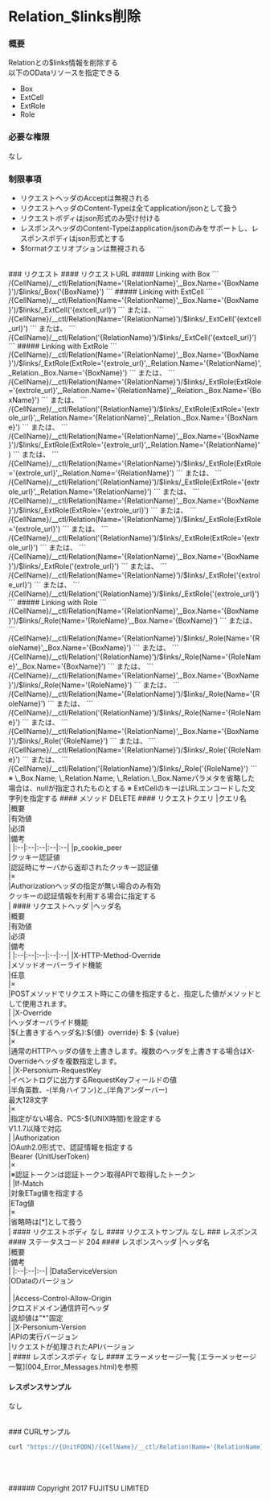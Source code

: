 # Relation_$links削除
### 概要
Relationとの$links情報を削除する  
以下のODataリソースを指定できる
* Box
* ExtCell
* ExtRole
* Role

### 必要な権限
なし
### 制限事項
* リクエストヘッダのAcceptは無視される
* リクエストヘッダのContent-Typeは全てapplication/jsonとして扱う
* リクエストボディはjson形式のみ受け付ける
* レスポンスヘッダのContent-Typeはapplication/jsonのみをサポートし、レスポンスボディはjson形式とする
* $formatクエリオプションは無視される

<br>
### リクエスト
#### リクエストURL
##### Linking with Box
```
/{CellName}/__ctl/Relation(Name='{RelationName}',_Box.Name='{BoxName}')/$links/_Box('{BoxName}')
```
##### Linking with ExtCell
```
/{CellName}/__ctl/Relation(Name='{RelationName}',_Box.Name='{BoxName}')/$links/_ExtCell('{extcell_url}')
```
または、
```
/{CellName}/__ctl/Relation(Name='{RelationName}')/$links/_ExtCell('{extcell_url}')
```
または、
```
/{CellName}/__ctl/Relation('{RelationName}')/$links/_ExtCell('{extcell_url}')
```
##### Linking with ExtRole
```
/{CellName}/__ctl/Relation(Name='{RelationName}',_Box.Name='{BoxName}')/$links/_ExtRole(ExtRole='{extrole_url}',_Relation.Name='{RelationName}',_Relation._Box.Name='{BoxName}')
```
または、
```
/{CellName}/__ctl/Relation(Name='{RelationName}')/$links/_ExtRole(ExtRole='{extrole_url}',_Relation.Name='{RelationName}',_Relation._Box.Name='{BoxName}')
```
または、
```
/{CellName}/__ctl/Relation('{RelationName}')/$links/_ExtRole(ExtRole='{extrole_url}',_Relation.Name='{RelationName}',_Relation._Box.Name='{BoxName}')
```
または、
```
/{CellName}/__ctl/Relation(Name='{RelationName}',_Box.Name='{BoxName}')/$links/_ExtRole(ExtRole='{extrole_url}',_Relation.Name='{RelationName}')
```
または、
```
/{CellName}/__ctl/Relation(Name='{RelationName}')/$links/_ExtRole(ExtRole='{extrole_url}',_Relation.Name='{RelationName}')
```
または、
```
/{CellName}/__ctl/Relation('{RelationName}')/$links/_ExtRole(ExtRole='{extrole_url}',_Relation.Name='{RelationName}')
```
または、
```
/{CellName}/__ctl/Relation(Name='{RelationName}',_Box.Name='{BoxName}')/$links/_ExtRole(ExtRole='{extrole_url}')
```
または、
```
/{CellName}/__ctl/Relation(Name='{RelationName}')/$links/_ExtRole(ExtRole='{extrole_url}')
```
または、
```
/{CellName}/__ctl/Relation('{RelationName}')/$links/_ExtRole(ExtRole='{extrole_url}')
```
または、
```
/{CellName}/__ctl/Relation(Name='{RelationName}',_Box.Name='{BoxName}')/$links/_ExtRole('{extrole_url}')
```
または、
```
/{CellName}/__ctl/Relation(Name='{RelationName}')/$links/_ExtRole('{extrole_url}')
```
または、
```
/{CellName}/__ctl/Relation('{RelationName}')/$links/_ExtRole('{extrole_url}')
```
##### Linking with Role
```
/{CellName}/__ctl/Relation(Name='{RelationName}',_Box.Name='{BoxName}')/$links/_Role(Name='{RoleName}',_Box.Name='{BoxName}')
```
または、
```
/{CellName}/__ctl/Relation(Name='{RelationName}')/$links/_Role(Name='{RoleName}',_Box.Name='{BoxName}')
```
または、
```
/{CellName}/__ctl/Relation('{RelationName}')/$links/_Role(Name='{RoleName}',_Box.Name='{BoxName}')
```
または、
```
/{CellName}/__ctl/Relation(Name='{RelationName}',_Box.Name='{BoxName}')/$links/_Role(Name='{RoleName}')
```
または、
```
/{CellName}/__ctl/Relation(Name='{RelationName}')/$links/_Role(Name='{RoleName}')
```
または、
```
/{CellName}/__ctl/Relation('{RelationName}')/$links/_Role(Name='{RoleName}')
```
または、
```
/{CellName}/__ctl/Relation(Name='{RelationName}',_Box.Name='{BoxName}')/$links/_Role('{RoleName}')
```
または、
```
/{CellName}/__ctl/Relation(Name='{RelationName}')/$links/_Role('{RoleName}')
```
または、
```
/{CellName}/__ctl/Relation('{RelationName}')/$links/_Role('{RoleName}')
```
※ \_Box.Name, \_Relation.Name, \_Relation.\_Box.Nameパラメタを省略した場合は、nullが指定されたものとする  
※ ExtCellのキーはURLエンコードした文字列を指定する
#### メソッド
DELETE
#### リクエストクエリ
|クエリ名<br>|概要<br>|有効値<br>|必須<br>|備考<br>|
|:--|:--|:--|:--|:--|
|p_cookie_peer<br>|クッキー認証値<br>|認証時にサーバから返却されたクッキー認証値<br>|×<br>|Authorizationヘッダの指定が無い場合のみ有効<br>クッキーの認証情報を利用する場合に指定する<br>|
#### リクエストヘッダ
|ヘッダ名<br>|概要<br>|有効値<br>|必須<br>|備考<br>|
|:--|:--|:--|:--|:--|
|X-HTTP-Method-Override<br>|メソッドオーバーライド機能<br>|任意<br>|×<br>|POSTメソッドでリクエスト時にこの値を指定すると、指定した値がメソッドとして使用されます。<br>|
|X-Override<br>|ヘッダオーバライド機能<br>|${上書きするヘッダ名}:${値} &#160;override} $: $ {value}<br>|×<br>|通常のHTTPヘッダの値を上書きします。複数のヘッダを上書きする場合はX-Overrideヘッダを複数指定します。<br>|
|X-Personium-RequestKey<br>|イベントログに出力するRequestKeyフィールドの値<br>|半角英数、-(半角ハイフン)と_(半角アンダーバー)<br>最大128文字<br>|×<br>|指定がない場合、PCS-${UNIX時間}を設定する<br>V1.1.7以降で対応<br>|
|Authorization<br>|OAuth2.0形式で、認証情報を指定する<br>|Bearer {UnitUserToken}<br>|×<br>|※認証トークンは認証トークン取得APIで取得したトークン<br>|
|If-Match<br>|対象ETag値を指定する<br>|ETag値<br>|×<br>|省略時は[*]として扱う<br>|
#### リクエストボディ
なし
#### リクエストサンプル
なし
### レスポンス
#### ステータスコード
204
#### レスポンスヘッダ
|ヘッダ名<br>|概要<br>|備考<br>|
|:--|:--|:--|
|DataServiceVersion<br>|ODataのバージョン<br>|&#160;<br>|
|Access-Control-Allow-Origin<br>|クロスドメイン通信許可ヘッダ<br>|返却値は"*"固定<br>|
|X-Personium-Version<br>|APIの実行バージョン<br>|リクエストが処理されたAPIバージョン<br>|
#### レスポンスボディ
なし
#### エラーメッセージ一覧
[エラーメッセージ一覧](004_Error_Messages.html)を参照

#### レスポンスサンプル
なし

<br>
### CURLサンプル

```sh
curl "https://{UnitFQDN}/{CellName}/__ctl/Relation(Name='{RelationName}',_Box.Name='{BoxName}')/\$links/_Role(Name='{RelationName}',_Box.Name='{BoxName}')" -X DELETE -i -H 'Authorization: Bearer {UnitUserToken}' -H 'Accept: application/json'
```
<br>
<br>
<br>
###### Copyright 2017    FUJITSU LIMITED
